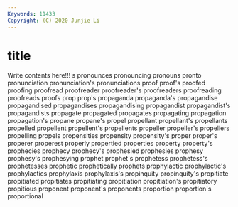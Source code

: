 ```yaml
---
Keywords: 11433
Copyright: (C) 2020 Junjie Li
---
```


# title

Write contents here!!!
s 
pronounces 
pronouncing
pronouns 
pronto 
pronunciation 
pronunciation's 
pronunciations 
proof 
proof's 
proofed 
proofing 
proofread
proofreader 
proofreader's 
proofreaders 
proofreading 
proofreads 
proofs 
prop 
prop's 
propaganda 
propaganda's
propagandise 
propagandised 
propagandises 
propagandising 
propagandist 
propagandist's 
propagandists 
propagate 
propagated 
propagates
propagating 
propagation 
propagation's 
propane 
propane's 
propel 
propellant 
propellant's 
propellants 
propelled
propellent 
propellent's 
propellents 
propeller 
propeller's 
propellers 
propelling 
propels 
propensities 
propensity
propensity's 
proper 
proper's 
properer 
properest 
properly 
propertied 
properties 
property 
property's
prophecies 
prophecy 
prophecy's 
prophesied 
prophesies 
prophesy 
prophesy's 
prophesying 
prophet 
prophet's
prophetess 
prophetess's 
prophetesses 
prophetic 
prophetically 
prophets 
prophylactic 
prophylactic's 
prophylactics 
prophylaxis
prophylaxis's 
propinquity 
propinquity's 
propitiate 
propitiated 
propitiates 
propitiating 
propitiation 
propitiation's 
propitiatory
propitious 
proponent 
proponent's 
proponents 
proportion 
proportion's 
proportional 
